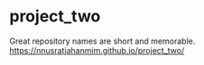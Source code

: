 # project_two
Great repository names are short and memorable.
https://nnusratjahanmim.github.io/project_two/
